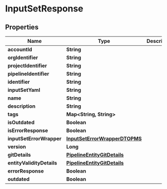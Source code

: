 # InputSetResponse

## Properties
Name | Type | Description | Notes
------------ | ------------- | ------------- | -------------
**accountId** | **String** |  |  [optional]
**orgIdentifier** | **String** |  |  [optional]
**projectIdentifier** | **String** |  |  [optional]
**pipelineIdentifier** | **String** |  |  [optional]
**identifier** | **String** |  |  [optional]
**inputSetYaml** | **String** |  |  [optional]
**name** | **String** |  |  [optional]
**description** | **String** |  |  [optional]
**tags** | **Map&lt;String, String&gt;** |  |  [optional]
**isOutdated** | **Boolean** |  |  [optional]
**isErrorResponse** | **Boolean** |  |  [optional]
**inputSetErrorWrapper** | [**InputSetErrorWrapperDTOPMS**](InputSetErrorWrapperDTOPMS.md) |  |  [optional]
**version** | **Long** |  |  [optional]
**gitDetails** | [**PipelineEntityGitDetails**](PipelineEntityGitDetails.md) |  |  [optional]
**entityValidityDetails** | [**PipelineEntityGitDetails**](PipelineEntityGitDetails.md) |  |  [optional]
**errorResponse** | **Boolean** |  |  [optional]
**outdated** | **Boolean** |  |  [optional]
